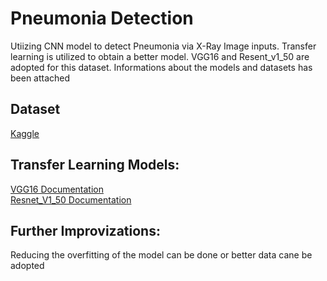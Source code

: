 # Pneumonia Detection
Utiizing CNN model to detect Pneumonia via X-Ray Image inputs. Transfer learning is utilized to obtain a better model. VGG16 and Resent_v1_50 are adopted for this dataset. Informations about the models and datasets has been attached

## Dataset
[Kaggle](https://www.kaggle.com/code/kausthubkannan/pneumonia-detection-vgg16-model-88)

## Transfer Learning Models:
[VGG16 Documentation](https://www.tensorflow.org/api_docs/python/tf/keras/applications/vgg16/VGG16)   
[Resnet_V1_50 Documentation](https://tfhub.dev/google/imagenet/resnet_v1_50/classification/5)

## Further Improvizations:
Reducing the overfitting of the model can be done or better data cane be adopted
                           
                           
